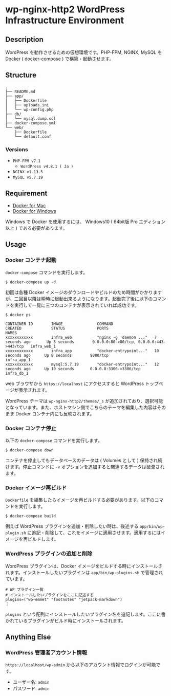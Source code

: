 wp-nginx-http2 WordPress Infrastructure Environment
===

## Description
WordPress を動作させるための仮想環境です。PHP-FPM, NGINX, MySQL を Docker ( docker-compose ) で構築・起動させます。


## Structure
```
.
├── README.md
├── app/
│   ├── Dockerfile
│   ├── uploads.ini
│   └── wp-config.php
├── db/
│   └── mysql.dump.sql
├── docker-compose.yml
└── web/
    ├── Dockerfile
    └── default.conf
```

### Versions
- `PHP-FPM v7.1`
  - `WordPress v4.8.1 ( Ja )`
- `NGINX v1.13.5`
- `MySQL v5.7.19`


## Requirement
- [Docker for Mac](https://docs.docker.com/docker-for-mac/install/#download-docker-for-mac)
- [Docker for Windows](https://docs.docker.com/docker-for-windows/install/#download-docker-for-windows)

Windows で Docker を使用するには、 Windows10 ( 64bit版 Pro エディション以上 ) である必要があります。


## Usage

### Docker コンテナ起動
`docker-compose` コマンドを実行します。
```
$ docker-compose up -d
```
初回は各種 Dcoker イメージのダウンロードやビルドのため時間がかかりますが、二回目以降は瞬時に起動出来るようになります。起動完了後に以下のコマンドを実行して一覧に三つのコンテナが表示されていれば成功です。

```
$ docker ps
```
```
CONTAINER ID        IMAGE               COMMAND                  CREATED             STATUS              PORTS                                      NAMES
xxxxxxxxxxxx        infra_web           "nginx -g 'daemon ..."   7 seconds ago       Up 5 seconds        0.0.0.0:80->80/tcp, 0.0.0.0:443->443/tcp   infra_web_1
xxxxxxxxxxxx        infra_app           "docker-entrypoint..."   10 seconds ago      Up 8 seconds        9000/tcp                                   infra_app_1
xxxxxxxxxxxx        mysql:5.7.19        "docker-entrypoint..."   12 seconds ago      Up 10 seconds       0.0.0.0:3306->3306/tcp                     infra_db_1
```
web ブラウザから `https://localhost` にアクセスすると WordPress トップページが表示されます。

WordPress テーマは `wp-nginx-http2/themes/_s` が追加されており、選択可能となっています。また、ホストマシン側でこちらのテーマを編集した内容はそのまま Docker コンテナ内にも反映されます。

### Docker コンテナ停止
以下の `docker-compose` コマンドを実行します。
```
$ docker-compose down
```
コンテナを停止してもデータベースのデータは ( Volumes として ) 保持され続けます。停止コマンドに `-v` オプションを追加すると関連するデータは破棄されます。

### Docker イメージ再ビルド
`Dockerfile` を編集したらイメージを再ビルドする必要があります。以下のコマンドを実行します。
```
$ docker-compose build
```
例えば WordPress プラグインを追加・削除したい時は、後述する `app/bin/wp-plugin.sh` に追記・削除して、これをイメージに適用させます。適用するにはイメージを再ビルドします。

### WordPress プラグインの追加と削除
WordPress プラグインは、Docker イメージをビルドする時にインストールされます。インストールしたいプラグインは `app/bin/wp-plugins.sh` で管理されています。
```shellscript
# WP プラグイン一覧
# インストールしたいプラグインをここに記述する
plugins=("wp-emmet" "footnotes" "jetpack-markdown")
⋮
```
`plugins` という配列にインストールしたいプラグイン名を追記します。ここに書かれているプラグインがビルド時にインストールされます。


## Anything Else

### WordPress 管理者アカウント情報
`https://localhost/wp-admin` から以下のアカウント情報でログインが可能です。
- ユーザー名: `admin`
- パスワード: `admin`
